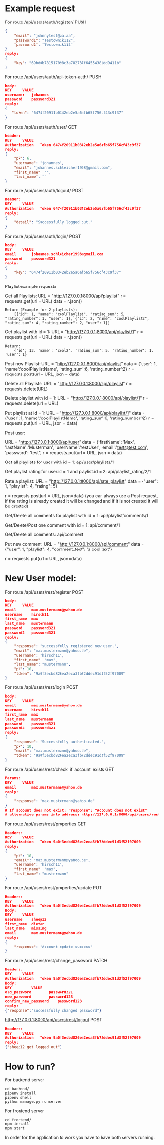 # Example request

For route /api/users/auth/register/ PUSH
```json
{
    "email": "johnnytest@aa.aa",
    "password1": "Testownik112",
    "password2": "Testownik112"
}
reply:
{
    "key": "69bd0b781517098c3a782737f64554381dd9411b"
}
```

For route /api/users/auth/api-token-auth/ PUSH
```json
body:
KEY		VALUE
username:	johannes
password	password321
reply:
{
   "token": "6474f20911b0342eb2e5a6afb65f756cf43c9f37"
}
```

For route /api/users/auth/user/ GET
```json
header:
KEY		VALUE
Authorization	Token 6474f20911b0342eb2e5a6afb65f756cf43c9f37
reply:
{
    "pk": 6,
    "username": "johannes",
    "email": "johannes.schleicher1998@gmail.com",
    "first_name": "",
    "last_name": ""
}
```

For route /api/users/auth/logout/ POST
```json
header:
KEY		VALUE
Authorization	Token 6474f20911b0342eb2e5a6afb65f756cf43c9f37
reply:
{
    "detail": "Successfully logged out."
}
```

For route /api/users/auth/login/ POST
```json
body:
KEY		VALUE
email		johannes.schleicher1998@gmail.com
password	password321
reply:
{
    "key": "6474f20911b0342eb2e5a6afb65f756cf43c9f37"
}
```
Playlist example requests

Get all Playlists:
	URL = "http://127.0.0.1:8000/api/playlist"
	r = requests.get(url = URL)
	data = r.json()

	Return (Example for 2 playlists):
		[{"id": 1, "name": "coolPlaylist", "rating_sum": 5, "rating_number": 1, "user": 1}, {"id": 2, "name": "coolPlaylist2", "rating_sum": 4, "rating_number": 2, "user": 1}]


Get playlist with id = 1:
	URL = "http://127.0.0.1:8000/api/playlist/1"
	r = requests.get(url = URL)
	data = r.json()

	Return:
		{'id': 13, 'name': 'cool2', 'rating_sum': 5, 'rating_number': 1, 'user': 1}


Post new Playlist:
	URL = "http://127.0.0.1:8000/api/playlist"
	data = {'user': 1,
			'name':'coolPlaylistName',
			'rating_sum':6,
			'rating_number':2}
	r = requests.post(url = URL, json = data)


Delete all Playlists:
	URL = "http://127.0.0.1:8000/api/playlist"
	r = requests.delete(URL)

Delete playlist with id = 1:
	URL = "http://127.0.0.1:8000/api/playlist/1"
	r = requests.delete(url = URL)
	

Put playlist at id = 1:
URL = "http://127.0.0.1:8000/api/playlist/1"
data = {'user': 1,
        'name':'coolPlaylistName',
		'rating_sum':6,
		'rating_number':2}
r = requests.put(url = URL, json = data)


Post user:

URL = "http://127.0.0.1:8000/api/user"
data = {'firstName': 'Max',
		'lastName':'Musterman',
		'userName':'testUser',
        'email':'test@test.com',
        'password': 'test'}
r = requests.put(url = URL, json = data)


Get all playlists for user with id = 1:
api/user/playlists/1


Get playlist rating for user.id = 1 and playlist.id = 2:
api/playlist_rating/2/1


Rate a playlist:
URL = "http://127.0.0.1:8000/api/rate_playlist"
data = {"user": 1, "playlist": 4, "rating": 5}

r = requests.post(url = URL, json=data)
(you can always use a Post request, if the rating is already created it will be changed and if it is not created it will be created)

Get/Delete all comments for playlist with id = 1:
api/playlist/comments/1

Get/Delete/Post one comment with id = 1:
api/comment/1

Get/Delete all comments:
api/comment

Put new comment:
URL = "http://127.0.0.1:8000/api/comment"
data = {"user": 1, "playlist": 4, "comment_text": 'a cool text'}

r = requests.put(url = URL, json=data)


# New User model:

For route /api/users/rest/register POST
```json
body:
KEY		VALUE
email		max.mustermann@yahoo.de
username	hirsch11
first_name	max
last_name	mustermann
password	password321
password2	password321
reply:
{
    "response": "successfully registered new user.",
    "email": "max.mustermann@yahoo.de",
    "username": "hirsch11",
    "first_name": "max",
    "last_name": "mustermann",
    "pk": 10,
    "token": "9a0f3ecbd826ea2eca3fb72ddec91d3f52f97009"
}
```

For route /api/users/rest/login POST
```json
body:
KEY		VALUE
email		max.mustermann@yahoo.de
username	hirsch11
first_name	max
last_name	mustermann
password	password321
password2	password321
reply:
{
    "response": "Successfully authenticated.",
    "pk": 10,
    "email": "max.mustermann@yahoo.de",
    "token": "9a0f3ecbd826ea2eca3fb72ddec91d3f52f97009"
}
```

For route /api/users/rest/check_if_account_exists GET
```json
Params:
KEY		VALUE
email		max.mustermann@yahoo.de
reply:
{
    "response": "max.mustermann@yahoo.de"
}
# If account does not exist: "response": "Account does not exist"
# alternative params into address: http://127.0.0.1:8000/api/users/rest/check_if_account_exists/?email=max.@yahoo.de
```

For route /api/users/rest/properties GET
```json
Headers:
KEY		VALUE
Authorization	Token 9a0f3ecbd826ea2eca3fb72ddec91d3f52f97009
reply:
{
    "pk": 10,
    "email": "max.mustermann@yahoo.de",
    "username": "hirsch11",
    "first_name": "max",
    "last_name": "mustermann"
}
```

For route /api/users/rest/properties/update PUT
```json
Headers:
KEY		VALUE
Authorization	Token 9a0f3ecbd826ea2eca3fb72ddec91d3f52f97009
Body:
KEY		VALUE
username	sheep12
first_name	dieter
last_name	missing
email		max.mustermann@yahoo.de
reply:
{
    "response": "Account update success"
}
```

For route /api/users/rest/change_password PATCH
```json
Headers:
KEY		VALUE
Authorization	Token 9a0f3ecbd826ea2eca3fb72ddec91d3f52f97009
Body:
KEY			VALUE
old_password		password321
new_password		password123
confirm_new_password	password123
reply:
{"response":"successfully changed password"}
```

http://127.0.0.1:8000/api/users/rest/logout POST
```json
Headers:
KEY		VALUE
Authorization	Token 9a0f3ecbd826ea2eca3fb72ddec91d3f52f97009
reply:
{"sheep12 got logged out"}
```

# How to run?

For backend server
```
cd backend/
pipenv install
pipenv shell
python manage.py runserver
```

For frontend server

```
cd frontend/
npm install
npm start
```

In order for the application to work you have to have both servers running.
